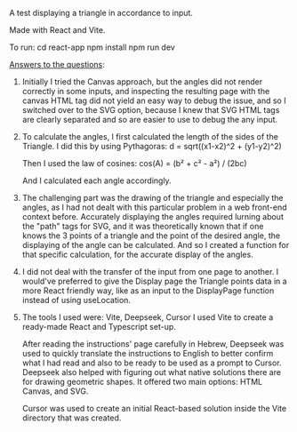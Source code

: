 A test displaying a triangle in accordance to input.

Made with React and Vite.

To run:
cd react-app
npm install
npm run dev

<u>Answers to the questions</u>:

1. Initially I tried the Canvas approach, but the angles did not render correctly in some inputs, and inspecting the resulting page with the canvas HTML tag did not yield an easy way to debug the issue, and so I switched over to the SVG option, because I knew that SVG HTML tags are clearly separated and so are easier to use to debug the any input.


2. To calculate the angles, I first calculated the length of the sides of the Triangle.
    I did this by using Pythagoras: 
    d = sqrt((x1-x2)^2 + (y1-y2)^2)

    Then I used the law of cosines:
    cos(A) = (b² + c² - a²) / (2bc)

    And I calculated each angle accordingly.

3. The challenging part was the drawing of the triangle and especially the angles, as I had not dealt with
this particular problem in a web front-end context before.
Accurately displaying the angles required lurning about the "path" tags for SVG, and it was theoretically known
that if one knows the 3 points of a triangle and the point of the desired angle, the displaying of the angle can be calculated.
And so I created a function for that specific calculation, for the accurate display of the angles.

4. I did not deal with the transfer of the input from one page to another. I would've preferred to give the Display page the Triangle points data in a more React friendly way, like as an input to the DisplayPage function instead of using useLocation.

5. The tools I used were: Vite, Deepseek, Cursor
I used Vite to create a ready-made React and Typescript set-up.

    After reading the instructions' page carefully in Hebrew, Deepseek was used to quickly translate the instructions to English to better confirm what I had read and also to be ready to be used as a prompt to Cursor.
    Deepseek also helped with figuring out what native solutions there are for drawing geometric shapes. It offered two main options:
    HTML Canvas, and SVG.

    Cursor was used to create an initial React-based solution inside the Vite directory that was created. 